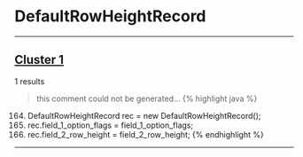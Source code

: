 # DefaultRowHeightRecord

***

## [Cluster 1](./1)
1 results
> this comment could not be generated...
{% highlight java %}
164. DefaultRowHeightRecord rec = new DefaultRowHeightRecord();
165. rec.field_1_option_flags = field_1_option_flags;
166. rec.field_2_row_height = field_2_row_height;
{% endhighlight %}

***

